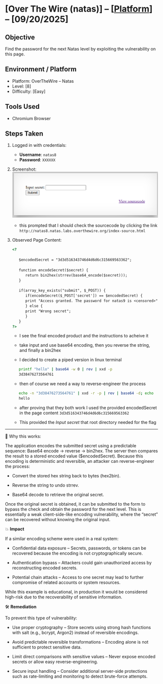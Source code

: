 # [Over The Wire (natas)] – [[Platform](http://natas8.natas.labs.overthewire.org/)] – [09/20/2025]

## Objective
Find the password for the next Natas level by exploiting the vulnerability on this page.  

## Environment / Platform
- Platform: OverTheWire – Natas
- Level: [8]
- Difficulty: [Easy]

## Tools Used
- Chromium Browser

## Steps Taken
1. Logged in with credentials:
   - **Username**: `natas8`
   - **Password**: `XXXXXX`
  
2. Screenshot:
   ![alt text](image-7.png)
   
   - this prompted that I should check the sourcecode by clicking the link `http://natas8.natas.labs.overthewire.org/index-source.html`

3. Observed Page Content:
   ``` html
   <?

      $encodedSecret = "3d3d516343746d4d6d6c315669563362";

      function encodeSecret($secret) {
         return bin2hex(strrev(base64_encode($secret)));
      }

      if(array_key_exists("submit", $_POST)) {
         if(encodeSecret($_POST['secret']) == $encodedSecret) {
         print "Access granted. The password for natas9 is <censored>";
         } else {
         print "Wrong secret";
         }
      }
   ?>

   ```
   - I see the final encoded product and the instructions to acheive it
  
   - take input and use base64 encoding, then you reverse the string, and finally a bin2hex
   - I decided to create a piped version in linux terminal 
  
   ```bash
      printf "hello" | base64 -w 0 | rev | xxd -p
      3d38476273564761
    ```

   - then of course we need a way to reverse-engineer the process
  
   ```bash
      echo -n "3d38476273564761" | xxd -r -p | rev | base64 -d; echo
      hello
   ```

   - after proving that they both work I used the provided encodedSecret in the page content `3d3d516343746d4d6d6c315669563362`

   - This provided the *Input secret* that root directory needed for the flag

   
---

🔑 Why this works:  

   The application encodes the submitted secret using a predictable sequence: Base64 encode → reverse → bin2hex. The server then compares the result to a stored encoded value ($encodedSecret). Because this encoding is deterministic and reversible, an attacker can reverse-engineer the process:

   - Convert the stored hex string back to bytes (hex2bin).

   - Reverse the string to undo strrev.

   - Base64 decode to retrieve the original secret.

   Once the original secret is obtained, it can be submitted to the form to bypass the check and obtain the password for the next level. This is essentially a weak client-side-like encoding vulnerability, where the “secret” can be recovered without knowing the original input.

💥 **Impact**

If a similar encoding scheme were used in a real system:

   - Confidential data exposure – Secrets, passwords, or tokens can be recovered because the encoding is not cryptographically secure.

   - Authentication bypass – Attackers could gain unauthorized access by reconstructing encoded secrets.

   - Potential chain attacks – Access to one secret may lead to further compromise of related accounts or system resources.

While this example is educational, in production it would be considered high-risk due to the recoverability of sensitive information.
  
🛠️ **Remediation**

To prevent this type of vulnerability:

   - Use proper cryptography – Store secrets using strong hash functions with salt (e.g., bcrypt, Argon2) instead of reversible encodings.

   - Avoid predictable reversible transformations – Encoding alone is not sufficient to protect sensitive data.

   - Limit direct comparisons with sensitive values – Never expose encoded secrets or allow easy reverse-engineering.

   - Secure input handling – Consider additional server-side protections such as rate-limiting and monitoring to detect brute-force attempts.
